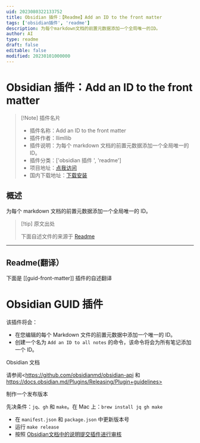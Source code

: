 ```yaml
---
uid: 2023080322133752
title: Obsidian 插件：【Readme】Add an ID to the front matter
tags: ['obsidian插件', 'readme']
description: 为每个markdown文档的前置元数据添加一个全局唯一的ID。
author: AI
type: readme
draft: false
editable: false
modified: 20230101000000
---
```


# Obsidian 插件：Add an ID to the front matter

> [!Note] 插件名片
> - 插件名称：Add an ID to the front matter
> - 插件作者：llimllib
> - 插件说明：为每个 markdown 文档的前置元数据添加一个全局唯一的 ID。
> - 插件分类：['obsidian 插件 ', 'readme']
> - 项目地址：[点我访问](https://github.com/llimllib/obsidian-guid-plugin)
> - 国内下载地址：[下载安装](https://pkmer.cn/products/plugin/pluginMarket/?guid-front-matter)

## 概述

为每个 markdown 文档的前置元数据添加一个全局唯一的 ID。

> [!tip] 原文出处
>
>下面自述文件的来源于 [Readme](https://ghproxy.net/https://raw.githubusercontent.com/llimllib/obsidian-guid-plugin/master/README.md)
>

---

## Readme(翻译）

下面是 [[guid-front-matter]] 插件的自述翻译

# Obsidian GUID 插件

该插件将会：

- 在您编辑的每个 Markdown 文件的前置元数据中添加一个唯一的 ID。
- 创建一个名为 `Add an ID to all notes` 的命令，该命令将会为所有笔记添加一个 ID。

Obsidian 文档

请参阅<https://github.com/obsidianmd/obsidian-api 和 https://docs.obsidian.md/Plugins/Releasing/Plugin+guidelines>

制作一个发布版本

先决条件：`jq`、`gh` 和 `make`。在 Mac 上：`brew install jq gh make`

- 在 `manifest.json` 和 `package.json` 中更新版本号
- 运行 `make release`
- 按照 [Obsidian文档中的说明提交插件进行审核](https://marcus.se.net/obsidian-plugin-docs/publishing/submit-your-plugin#step-2--submit-your-plugin-for-review)



